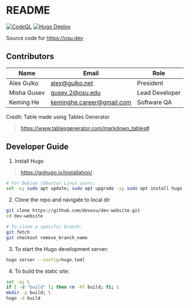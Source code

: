 # README
[![CodeQL](https://github.com/KemingHe/contrib-dev-website/actions/workflows/codeql.yml/badge.svg?branch=staging)](https://github.com/KemingHe/contrib-dev-website/actions/workflows/codeql.yml)
[![Hugo Deploy](https://github.com/KemingHe/contrib-dev-website/actions/workflows/deploy.yml/badge.svg?branch=staging)](https://github.com/KemingHe/contrib-dev-website/actions/workflows/deploy.yml)

Source code for https://osu.dev

## Contributors

| Name        | Email                     | Role           |
|-------------|---------------------------|----------------|
| Alex Gulko  | alex@gulko.net            | President      |
| Misha Gusev | gusev.2@osu.edu           | Lead Developer |
| Keming He   | keminghe.career@gmail.com | Software QA    |

Credit: Table made using Tables Generator

> https://www.tablesgenerator.com/markdown_tables#

## Developer Guide

1. Install Hugo

> https://gohugo.io/installation/

```sh
# For Debian (Ubuntu) Linux users:
set -e; sudo apt update; sudo apt upgrade -y; sudo apt install hugo
```

2. Clone the repo and navigate to local dir

```sh
git clone https://github.com/devosu/dev-website.git
cd dev-website

# To clone a specific branch:
git fetch
git checkout remove_branch_name
```

3. To start the Hugo development server:

```sh
hugo server --config=hugo.toml
```

4. To build the static site:

```sh
set -e; \
if [ -d "build" ]; then rm -Rf build; fi; \
mkdir -p build; \
hugo -d build
```
